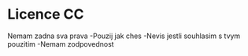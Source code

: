 # Licence CC
Nemam zadna sva prava
-Pouzij jak ches
-Nevis jestli souhlasim s tvym pouzitim
-Nemam zodpovednost
